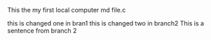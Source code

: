 This the my first local computer md file.c

this is changed one in bran1
this is changed two in branch2
This is a sentence from branch 2
